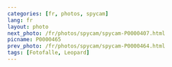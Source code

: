 ```yaml
---
categories: [fr, photos, spycam]
lang: fr
layout: photo
next_photo: /fr/photos/spycam/spycam-P0000407.html
picname: P0000465
prev_photo: /fr/photos/spycam/spycam-P0000464.html
tags: [Fotofalle, Leopard]
---
```

